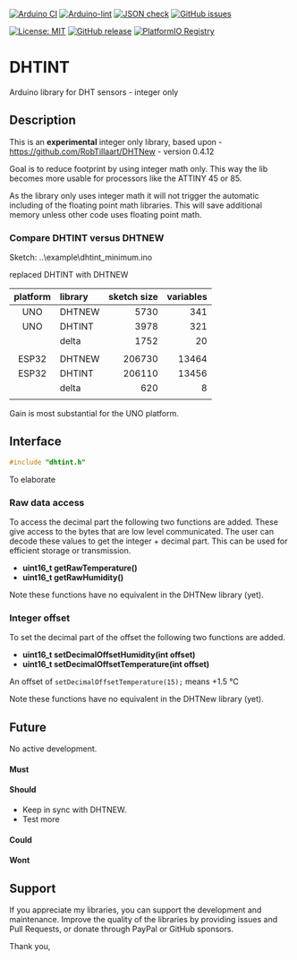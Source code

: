 
[![Arduino CI](https://github.com/RobTillaart/DHTINT/workflows/Arduino%20CI/badge.svg)](https://github.com/marketplace/actions/arduino_ci)
[![Arduino-lint](https://github.com/RobTillaart/DHTINT/actions/workflows/arduino-lint.yml/badge.svg)](https://github.com/RobTillaart/DHTINT/actions/workflows/arduino-lint.yml)
[![JSON check](https://github.com/RobTillaart/DHTINT/actions/workflows/jsoncheck.yml/badge.svg)](https://github.com/RobTillaart/DHTINT/actions/workflows/jsoncheck.yml)
[![GitHub issues](https://img.shields.io/github/issues/RobTillaart/DHTINT.svg)](https://github.com/RobTillaart/DHTINT/issues)

[![License: MIT](https://img.shields.io/badge/license-MIT-green.svg)](https://github.com/RobTillaart/DHTINT/blob/master/LICENSE)
[![GitHub release](https://img.shields.io/github/release/RobTillaart/DHTINT.svg?maxAge=3600)](https://github.com/RobTillaart/DHTINT/releases)
[![PlatformIO Registry](https://badges.registry.platformio.org/packages/robtillaart/library/DHTINT.svg)](https://registry.platformio.org/libraries/robtillaart/DHTINT)


# DHTINT

Arduino library for DHT sensors - integer only


## Description

This is an **experimental** integer only library, 
based upon - https://github.com/RobTillaart/DHTNew - version 0.4.12

Goal is to reduce footprint by using integer math only.
This way the lib becomes more usable for processors like the ATTINY 45 or 85. 

As the library only uses integer math it will not trigger the automatic including of 
the floating point math libraries. 
This will save additional memory unless other code uses floating point math.


### Compare DHTINT versus DHTNEW

Sketch: ..\example\dhtint_minimum.ino

replaced DHTINT with DHTNEW


| platform | library | sketch size | variables |
|:--------:|:--------|------------:|----------:|
|  UNO     | DHTNEW  |        5730 |       341 |
|  UNO     | DHTINT  |        3978 |       321 |
|          | delta   |        1752 |        20 |
|          |         |             |           |
|  ESP32   | DHTNEW  |      206730 |     13464 |
|  ESP32   | DHTINT  |      206110 |     13456 |
|          | delta   |         620 |         8 |
|          |         |             |           |


Gain is most substantial for the UNO platform.


## Interface

```cpp
#include "dhtint.h"
```

To elaborate


### Raw data access

To access the decimal part the following two functions are added.
These give access to the bytes that are low level communicated.
The user can decode these values to get the integer + decimal part.
This can be used for efficient storage or transmission.

- **uint16_t getRawTemperature()**
- **uint16_t getRawHumidity()**

Note these functions have no equivalent in the DHTNew library (yet).


### Integer offset

To set the decimal part of the offset the following two functions are added.

- **uint16_t setDecimalOffsetHumidity(int offset)**
- **uint16_t setDecimalOffsetTemperature(int offset)**

An offset of ```setDecimalOffsetTemperature(15);``` means +1.5 °C

Note these functions have no equivalent in the DHTNew library (yet).


## Future

No active development.

#### Must

#### Should

- Keep in sync with DHTNEW.
- Test more

#### Could

#### Wont


## Support

If you appreciate my libraries, you can support the development and maintenance.
Improve the quality of the libraries by providing issues and Pull Requests, or
donate through PayPal or GitHub sponsors.

Thank you,


